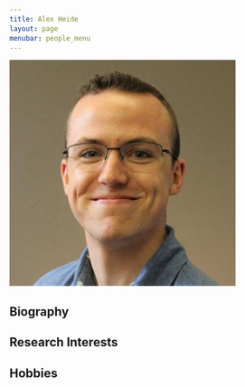 ```yaml
---
title: Alex Heide 
layout: page
menubar: people_menu
---
```


![alexheide](/img/people/alexheide.jpg)

## Biography

## Research Interests

## Hobbies


